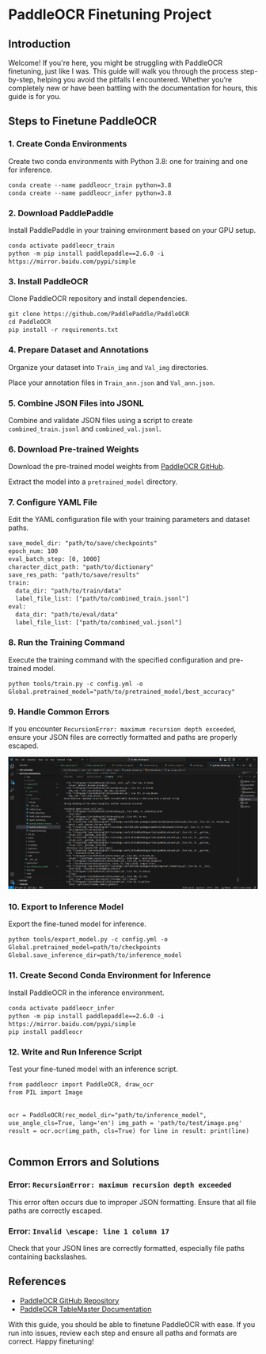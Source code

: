 
<h1>PaddleOCR Finetuning Project</h1>

<h2>Introduction</h2>

<p>Welcome! If you're here, you might be struggling with PaddleOCR finetuning, just like I was. This guide will walk you through the process step-by-step, helping you avoid the pitfalls I encountered. Whether you’re completely new or have been battling with the documentation for hours, this guide is for you.</p>

<h2>Steps to Finetune PaddleOCR</h2>

<h3>1. Create Conda Environments</h3>

<p>Create two conda environments with Python 3.8: one for training and one for inference.</p>
<pre><code>conda create --name paddleocr_train python=3.8
conda create --name paddleocr_infer python=3.8
</code></pre>

<h3>2. Download PaddlePaddle</h3>

<p>Install PaddlePaddle in your training environment based on your GPU setup.</p>
<pre><code>conda activate paddleocr_train
python -m pip install paddlepaddle==2.6.0 -i https://mirror.baidu.com/pypi/simple
</code></pre>

<h3>3. Install PaddleOCR</h3>

<p>Clone PaddleOCR repository and install dependencies.</p>
<pre><code>git clone https://github.com/PaddlePaddle/PaddleOCR
cd PaddleOCR
pip install -r requirements.txt
</code></pre>

<h3>4. Prepare Dataset and Annotations</h3>

<p>Organize your dataset into <code>Train_img</code> and <code>Val_img</code> directories.</p>
<p>Place your annotation files in <code>Train_ann.json</code> and <code>Val_ann.json</code>.</p>

<h3>5. Combine JSON Files into JSONL</h3>

<p>Combine and validate JSON files using a script to create <code>combined_train.jsonl</code> and <code>combined_val.jsonl</code>.</p>

<h3>6. Download Pre-trained Weights</h3>

<p>Download the pre-trained model weights from <a href="https://paddleocr.bj.bcebos.com/ppstructure/models/tablemaster/table_structure_tablemaster_infer.tar">PaddleOCR GitHub</a>.</p>
<p>Extract the model into a <code>pretrained_model</code> directory.</p>

<h3>7. Configure YAML File</h3>

<p>Edit the YAML configuration file with your training parameters and dataset paths.</p>
<pre><code>save_model_dir: "path/to/save/checkpoints"
epoch_num: 100
eval_batch_step: [0, 1000]
character_dict_path: "path/to/dictionary"
save_res_path: "path/to/save/results"
train:
  data_dir: "path/to/train/data"
  label_file_list: ["path/to/combined_train.jsonl"]
eval:
  data_dir: "path/to/eval/data"
  label_file_list: ["path/to/combined_val.jsonl"]
</code></pre>

<h3>8. Run the Training Command</h3>

<p>Execute the training command with the specified configuration and pre-trained model.</p>
<pre><code>python tools/train.py -c config.yml -o Global.pretrained_model="path/to/pretrained_model/best_accuracy"
</code></pre>

<h3>9. Handle Common Errors</h3>

<p>If you encounter <code>RecursionError: maximum recursion depth exceeded</code>, ensure your JSON files are correctly formatted and paths are properly escaped.</p>
<img src="error.png" alt="RecursionError">
<h3>10. Export to Inference Model</h3>

<p>Export the fine-tuned model for inference.</p>
<pre><code>python tools/export_model.py -c config.yml -o Global.pretrained_model=path/to/checkpoints Global.save_inference_dir=path/to/inference_model
</code></pre>

<h3>11. Create Second Conda Environment for Inference</h3>

<p>Install PaddleOCR in the inference environment.</p>
<pre><code>conda activate paddleocr_infer
python -m pip install paddlepaddle==2.6.0 -i https://mirror.baidu.com/pypi/simple
pip install paddleocr
</code></pre>

<h3>12. Write and Run Inference Script</h3>

<p>Test your fine-tuned model with an inference script.</p>
<pre><code>from paddleocr import PaddleOCR, draw_ocr
from PIL import Image

ocr = PaddleOCR(rec_model_dir="path/to/inference_model", use_angle_cls=True, lang='en')
img_path = 'path/to/test/image.png'
result = ocr.ocr(img_path, cls=True)
for line in result:
    print(line)
</code></pre>

<h2>Common Errors and Solutions</h2>

<h3>Error: <code>RecursionError: maximum recursion depth exceeded</code></h3>

<p>This error often occurs due to improper JSON formatting. Ensure that all file paths are correctly escaped.</p>

<h3>Error: <code>Invalid \escape: line 1 column 17</code></h3>

<p>Check that your JSON lines are correctly formatted, especially file paths containing backslashes.</p>

<h2>References</h2>

<ul>
    <li><a href="https://github.com/PaddlePaddle/PaddleOCR">PaddleOCR GitHub Repository</a></li>
    <li><a href="https://github.com/PaddlePaddle/PaddleOCR/blob/main/doc/doc_en/algorithm_table_master_en.md">PaddleOCR TableMaster Documentation</a></li>
</ul>

<p>With this guide, you should be able to finetune PaddleOCR with ease. If you run into issues, review each step and ensure all paths and formats are correct. Happy finetuning!</p>

</body>
</html>
